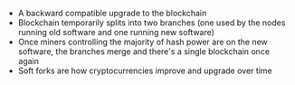 - A backward compatible upgrade to the blockchain
- Blockchain temporarily splits into two branches (one used by the nodes running old software and one running new software)
- Once miners controlling the majority of hash power are on the new software, the branches merge and there's a single blockchain once again
- Soft forks are how cryptocurrencies improve and upgrade over time